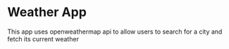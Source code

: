 # Weather App

This app uses openweathermap api to allow users to search for a city and fetch its current weather
